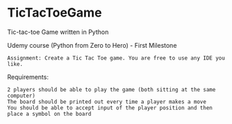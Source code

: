 # TicTacToeGame
Tic-tac-toe Game written in Python 

Udemy course (Python from Zero to Hero) - First Milestone 

`Assignment: Create a Tic Tac Toe game. You are free to use any IDE you like.`

Requirements:

```
2 players should be able to play the game (both sitting at the same computer)
The board should be printed out every time a player makes a move
You should be able to accept input of the player position and then place a symbol on the board
```

